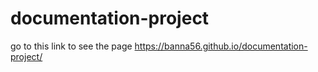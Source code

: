 # documentation-project
go to this link to see the page  https://banna56.github.io/documentation-project/
